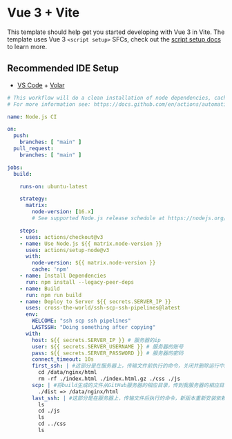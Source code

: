 # Vue 3 + Vite

This template should help get you started developing with Vue 3 in Vite. The template uses Vue 3 `<script setup>` SFCs, check out the [script setup docs](https://v3.vuejs.org/api/sfc-script-setup.html#sfc-script-setup) to learn more.

## Recommended IDE Setup

- [VS Code](https://code.visualstudio.com/) + [Volar](https://marketplace.visualstudio.com/items?itemName=Vue.volar)


```yaml
# This workflow will do a clean installation of node dependencies, cache/restore them, build the source code and run tests across different versions of node
# For more information see: https://docs.github.com/en/actions/automating-builds-and-tests/building-and-testing-nodejs

name: Node.js CI

on:
  push:
    branches: [ "main" ]
  pull_request:
    branches: [ "main" ]

jobs:
  build:

    runs-on: ubuntu-latest

    strategy:
      matrix:
        node-version: [16.x]
        # See supported Node.js release schedule at https://nodejs.org/en/about/releases/

    steps:
    - uses: actions/checkout@v3
    - name: Use Node.js ${{ matrix.node-version }}
      uses: actions/setup-node@v3
      with:
        node-version: ${{ matrix.node-version }}
        cache: 'npm'
    - name: Install Dependencies
      run: npm install --legacy-peer-deps
    - name: Build
      run: npm run build
    - name: Deploy to Server ${{ secrets.SERVER_IP }}
      uses: cross-the-world/ssh-scp-ssh-pipelines@latest
      env:
        WELCOME: "ssh scp ssh pipelines"
        LASTSSH: "Doing something after copying"
      with:
        host: ${{ secrets.SERVER_IP }} # 服务器的ip
        user: ${{ secrets.SERVER_USERNAME }} # 服务器的账号
        pass: ${{ secrets.SERVER_PASSWORD }} # 服务器的密码
        connect_timeout: 10s
        first_ssh: | #这部分是在服务器上，传输文件前执行的命令，关闭并删除运行中的旧版本
          cd /data/nginx/html
          rm -rf ./index.html ./index.html.gz ./css ./js
        scp: | #将build生成的文件从GitHub服务器的相应目录，传到我服务器的相应目录
          ./dist => /data/nginx/html
        last_ssh: | #这部分是在服务器上，传输文件后执行的命令，新版本重新安装依赖并运行
          ls
          cd ./js
          ls
          cd ../css
          ls
```